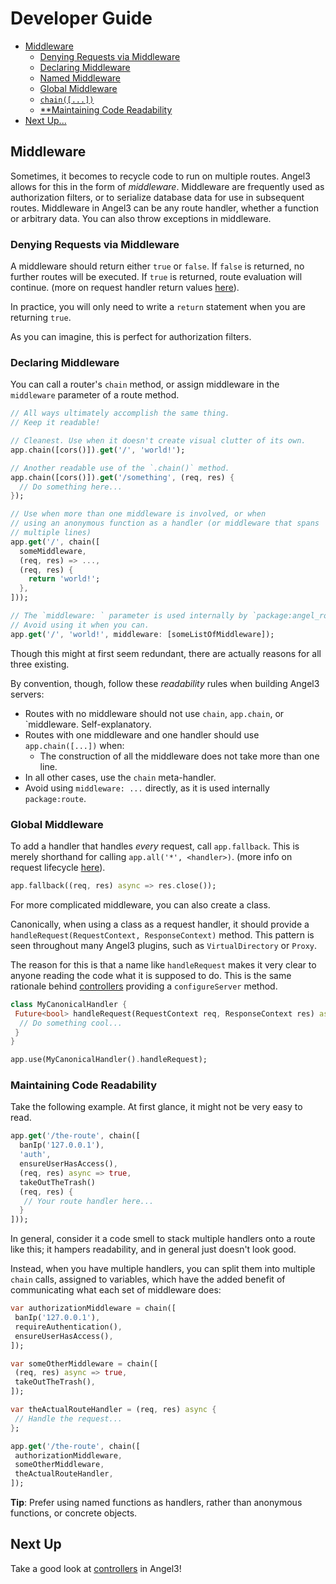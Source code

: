 # Developer Guide

* [Middleware](middleware.md#middleware)
  * [Denying Requests via Middleware](middleware.md#denying-requests-via-middleware)
  * [Declaring Middleware](middleware.md#declaring-middleware)
  * [Named Middleware](middleware.md#named-middleware)
  * [Global Middleware](middleware.md#global-middleware)
  * [`chain([...])`](middleware.md#chain)
  * [**Maintaining Code Readability](middleware.md#maintaining-code-readability)
* [Next Up...](middleware.md#next-up)

## Middleware

Sometimes, it becomes to recycle code to run on multiple routes. Angel3 allows for this in the form of _middleware_. Middleware are frequently used as authorization filters, or to serialize database data for use in subsequent routes. Middleware in Angel3 can be any route handler, whether a function or arbitrary data. You can also throw exceptions in middleware.

### Denying Requests via Middleware

A middleware should return either `true` or `false`. If `false` is returned, no further routes will be executed. If `true` is returned, route evaluation will continue. \(more on request handler return values [here](requests-and-responses.md#return-values)\).

In practice, you will only need to write a `return` statement when you are returning `true`.

As you can imagine, this is perfect for authorization filters.

### Declaring Middleware

You can call a router's `chain` method, or assign middleware in the `middleware` parameter of a route method.

```dart
// All ways ultimately accomplish the same thing.
// Keep it readable!

// Cleanest. Use when it doesn't create visual clutter of its own.
app.chain([cors()]).get('/', 'world!');

// Another readable use of the `.chain()` method.
app.chain([cors()]).get('/something', (req, res) {
  // Do something here...
});

// Use when more than one middleware is involved, or when
// using an anonymous function as a handler (or middleware that spans
// multiple lines)
app.get('/', chain([
  someMiddleware,
  (req, res) => ...,
  (req, res) {
    return 'world!';
  },
]));

// The `middleware: ` parameter is used internally by `package:angel_route`.
// Avoid using it when you can.
app.get('/', 'world!', middleware: [someListOfMiddleware]);
```

Though this might at first seem redundant, there are actually reasons for all three existing.

By convention, though, follow these _readability_ rules when building Angel3 servers:

* Routes with no middleware should not use `chain`, `app.chain`, or `middleware. Self-explanatory.
* Routes with one middleware and one handler should use `app.chain([...])` when:
  * The construction of all the middleware does not take more than one line.
* In all other cases, use the `chain` meta-handler.
* Avoid using `middleware: ...` directly, as it is used internally `package:route`.

### Global Middleware

To add a handler that handles _every_ request, call `app.fallback`.
This is merely shorthand for calling `app.all('*', <handler>)`.
\(more info on request lifecycle [here](request-lifecycle.md)\).

```dart
app.fallback((req, res) async => res.close());
```

For more complicated middleware, you can also create a class.

Canonically, when using a class as a request handler, it should provide a `handleRequest(RequestContext, ResponseContext)` method. This pattern is seen throughout many Angel3 plugins, such as `VirtualDirectory` or `Proxy`.

The reason for this is that a name like `handleRequest` makes it very clear to anyone reading the code what it is supposed to do.
This is the same rationale behind [controllers](controllers.md) providing a `configureServer` method.

```dart
class MyCanonicalHandler {
 Future<bool> handleRequest(RequestContext req, ResponseContext res) async {
  // Do something cool...
 }
}

app.use(MyCanonicalHandler().handleRequest);
```

### Maintaining Code Readability

Take the following example. At first glance, it might not be very easy to read.

```dart
app.get('/the-route', chain([
  banIp('127.0.0.1'),
  'auth',
  ensureUserHasAccess(),
  (req, res) async => true,
  takeOutTheTrash()
  (req, res) {
   // Your route handler here...
  }
]));
```

In general, consider it a code smell to stack multiple handlers onto a route like this; it hampers readability, and in general just doesn't look good.

Instead, when you have multiple handlers, you can split them into multiple `chain` calls, assigned to variables, which have the added benefit of communicating what each set of middleware does:

```dart
var authorizationMiddleware = chain([
 banIp('127.0.0.1'),
 requireAuthentication(),
 ensureUserHasAccess(),
]);

var someOtherMiddleware = chain([
 (req, res) async => true,
 takeOutTheTrash(),
]);

var theActualRouteHandler = (req, res) async {
 // Handle the request...
};

app.get('/the-route', chain([
 authorizationMiddleware,
 someOtherMiddleware,
 theActualRouteHandler,
]);

```

**Tip**: Prefer using named functions as handlers, rather than anonymous functions, or concrete objects.

## Next Up

Take a good look at [controllers](controllers.md) in Angel3!
